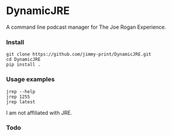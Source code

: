 # DynamicJRE
A command line podcast manager for The Joe Rogan Experience.

### Install
    git clone https://github.com/jimmy-print/DynamicJRE.git
    cd DynamicJRE
    pip install .

### Usage examples
    jrep --help
    jrep 1255
    jrep latest
I am not affiliated with JRE.

### Todo